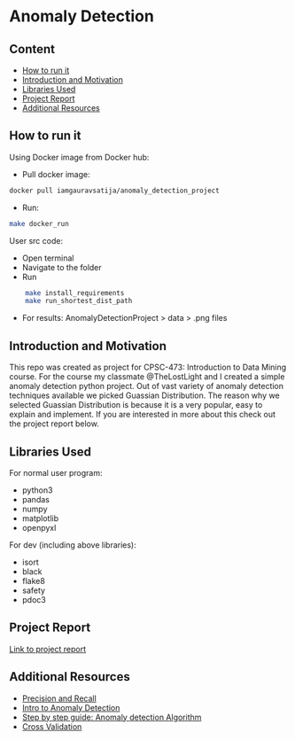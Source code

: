 # Anomaly Detection

## <b>Content </b>
 * [How to run it](#how-to-run-it)
 * [Introduction and Motivation](#introduction-and-motivation)
 * [Libraries Used](#libraries-used)
 * [Project Report](#Project-Report)
 * [Additional Resources](#additional-Resources)


## How to run it

Using Docker image from Docker hub:
 * Pull docker image:
 ```Bash 
 docker pull iamgauravsatija/anomaly_detection_project
 ``` 
 * Run:
 ```Bash 
 make docker_run 
 ``` 

User src code:
 * Open terminal
 * Navigate to the folder
 * Run
```Bash
    make install_requirements
    make run_shortest_dist_path 
```
 * For results: AnomalyDetectionProject > data > .png files


## Introduction and Motivation
This repo was created as project for CPSC-473: Introduction to Data Mining course. 
For the course my classmate @TheLostLight and I created a simple anomaly detection python project.
Out of vast variety of anomaly detection techniques available we picked Guassian Distribution. The reason why we selected Guassian Distribution is because it is a very popular, easy to explain and implement. If you are interested in more about this check out the project report below.


## Libraries Used
For normal user program:
 * python3
 * pandas
 * numpy 
 * matplotlib
 * openpyxl

For dev (including above libraries):
 * isort
 * black
 * flake8
 * safety
 * pdoc3


## Project Report

[Link to project report](https://www.overleaf.com/read/zbbtsjkpwjyz)


## Additional Resources
 * [Precision and Recall](https://towardsdatascience.com/a-complete-understanding-of-precision-recall-and-f-score-concepts-23dc44defef6)
 * [Intro to Anomaly Detection](https://towardsdatascience.com/introduction-to-anomaly-detection-c651f38ccc32)
 * [Step by step guide: Anomaly detection Algorithm](https://towardsdatascience.com/a-complete-anomaly-detection-algorithm-from-scratch-in-python-step-by-step-guide-e1daf870336e)
 * [Cross Validation](https://www.google.com/url?sa=t&rct=j&q=&esrc=s&source=web&cd=&cad=rja&uact=8&ved=2ahUKEwiTmOzFh8PtAhUWuZ4KHRioAcMQFjADegQICBAC&url=https%3A%2F%2Fmachinelearningmastery.com%2Fk-fold-cross-validation%2F&usg=AOvVaw3dq5uCuxWnEEzbZGBP5vK2)
